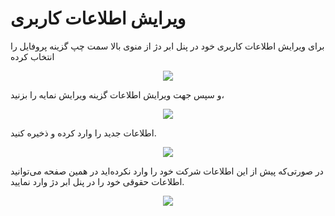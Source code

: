 # ویرایش اطلاعات کاربری

برای ویرایش اطلاعات کاربری خود در پنل ابر دژ از منوی بالا سمت چپ گزینه پروفایل را انتخاب کرده

<p align="center"><img src="/doc/assets/img/Create_an_account/5.png"></p>

و سپس جهت ویرایش اطلاعات گزینه ویرایش نمایه را بزنید،

<p align="center"><img src="/doc/assets/img/Create_an_account/6.png"></p>

اطلاعات جدید را وارد کرده و ذخیره کنید.

<p align="center"><img src="/doc/assets/img/Create_an_account/7.png"></p>

در صورتی‌که پیش از این اطلاعات شرکت خود را وارد نکرده‌اید در همین صفحه می‌توانید اطلاعات حقوقی خود را در پنل ابر دژ وارد نمایید.

<p align="center"><img src="/doc/assets/img/Create_an_account/8.png"></p>
